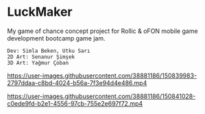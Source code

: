 # LuckMaker
My game of chance concept project for Rollic &amp; oFON mobile game development bootcamp game jam.

	Dev: Simla Beken, Utku Sarı
	2D Art: Senanur Şimşek
	3D Art: Yağmur Çoban


https://user-images.githubusercontent.com/38881186/150839983-2797ddaa-c8bd-4024-b56a-7f3e94d4e486.mp4



https://user-images.githubusercontent.com/38881186/150841028-c0ede9fd-b2e1-4556-97cb-755e2e697f72.mp4

